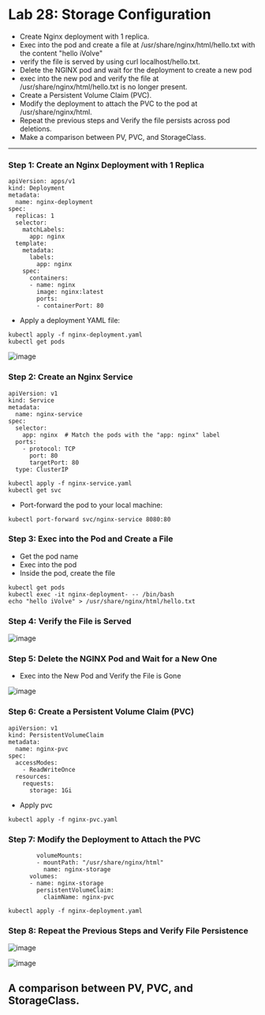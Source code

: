 # Lab 28: Storage Configuration
* Create Nginx deployment with 1 replica.
* Exec into the pod and create a file at /usr/share/nginx/html/hello.txt with the content "hello iVolve"
* verify the file is served by using curl localhost/hello.txt.
* Delete the NGINX pod and wait for the deployment to create a new pod
* exec into the new pod and verify the file at /usr/share/nginx/html/hello.txt is no longer present.
* Create a Persistent Volume Claim (PVC).
* Modify the deployment to attach the PVC to the pod at /usr/share/nginx/html.
* Repeat the previous steps and Verify the file persists across pod deletions.
* Make a comparison between PV, PVC, and StorageClass.

---

### Step 1: Create an Nginx Deployment with 1 Replica

```
apiVersion: apps/v1
kind: Deployment
metadata:
  name: nginx-deployment
spec:
  replicas: 1
  selector:
    matchLabels:
      app: nginx
  template:
    metadata:
      labels:
        app: nginx
    spec:
      containers:
      - name: nginx
        image: nginx:latest
        ports:
        - containerPort: 80
```

- Apply a deployment YAML file:

```
kubectl apply -f nginx-deployment.yaml 
kubectl get pods
```
![image](https://github.com/user-attachments/assets/044aeb42-b1dc-4a45-898d-a9cc5b050318)

### Step 2: Create an Nginx Service

```
apiVersion: v1
kind: Service
metadata:
  name: nginx-service
spec:
  selector:
    app: nginx  # Match the pods with the "app: nginx" label
  ports:
    - protocol: TCP
      port: 80        
      targetPort: 80  
  type: ClusterIP 
```

```
kubectl apply -f nginx-service.yaml 
kubectl get svc
```

- Port-forward the pod to your local machine:
  
```
kubectl port-forward svc/nginx-service 8080:80
```

### Step 3: Exec into the Pod and Create a File

* Get the pod name
* Exec into the pod
* Inside the pod, create the file

```
kubectl get pods
kubectl exec -it nginx-deployment- -- /bin/bash
echo "hello iVolve" > /usr/share/nginx/html/hello.txt
```

### Step 4:  Verify the File is Served

![image](https://github.com/user-attachments/assets/d2cf858d-f2fc-4042-aee6-031f39337099)

### Step 5: Delete the NGINX Pod and Wait for a New One

- Exec into the New Pod and Verify the File is Gone

![image](https://github.com/user-attachments/assets/559ae7a6-c18f-421c-a8b8-4d20f69133d5)

### Step 6: Create a Persistent Volume Claim (PVC)

```
apiVersion: v1
kind: PersistentVolumeClaim
metadata:
  name: nginx-pvc
spec:
  accessModes:
    - ReadWriteOnce
  resources:
    requests:
      storage: 1Gi
```
- Apply pvc

```
kubectl apply -f nginx-pvc.yaml
```

### Step 7: Modify the Deployment to Attach the PVC

```
        volumeMounts:
        - mountPath: "/usr/share/nginx/html"
          name: nginx-storage
      volumes:
      - name: nginx-storage
        persistentVolumeClaim:
          claimName: nginx-pvc
```

```
kubectl apply -f nginx-deployment.yaml
```
### Step 8: Repeat the Previous Steps and Verify File Persistence

![image](https://github.com/user-attachments/assets/fe9517b1-46ea-4adc-99d5-92d315077767)


![image](https://github.com/user-attachments/assets/30250103-7c6f-4bcf-959c-75ccaabfa95d)

## A comparison between PV, PVC, and StorageClass.



